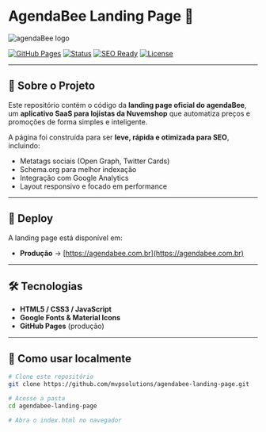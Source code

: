 # AgendaBee Landing Page 🐝

![agendaBee logo](https://agendabee.com.br/assets/img/agendabee-logo-light-bg.png)

[![GitHub Pages](https://img.shields.io/badge/Deploy-GitHub%20Pages-222222?logo=github)](https://mvpsolutions.github.io/agendabee-landing-page/)
[![Status](https://img.shields.io/badge/Status-Online-success?style=flat&logo=vercel&logoColor=white)](https://agendabee.com.br)
[![SEO Ready](https://img.shields.io/badge/SEO-Optimized-blue?logo=google)](https://developers.google.com/search)
[![License](https://img.shields.io/badge/license-MIT-green.svg)](LICENSE)

---

## 📌 Sobre o Projeto

Este repositório contém o código da **landing page oficial do agendaBee**, um **aplicativo SaaS para lojistas da Nuvemshop** que automatiza preços e promoções de forma simples e inteligente.

A página foi construída para ser **leve, rápida e otimizada para SEO**, incluindo:

- Metatags sociais (Open Graph, Twitter Cards)
- Schema.org para melhor indexação
- Integração com Google Analytics
- Layout responsivo e focado em performance

---

## 🚀 Deploy

A landing page está disponível em:

- **Produção** → [https://agendabee.com.br](https://agendabee.com.br)

---

## 🛠️ Tecnologias

- **HTML5 / CSS3 / JavaScript**
- **Google Fonts & Material Icons**
- **GitHub Pages** (produção)

---

## 📖 Como usar localmente

```bash
# Clone este repositório
git clone https://github.com/mvpsolutions/agendabee-landing-page.git

# Acesse a pasta
cd agendabee-landing-page

# Abra o index.html no navegador
